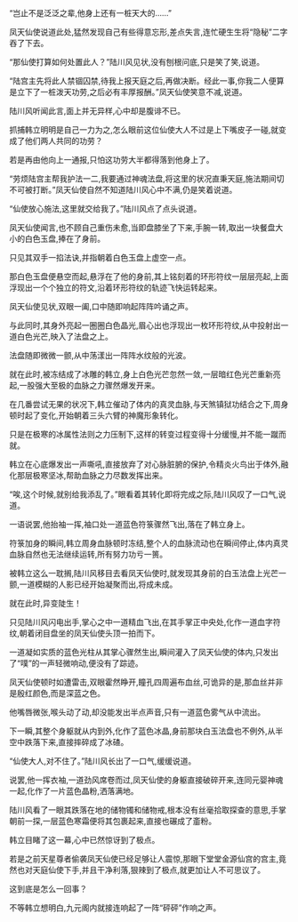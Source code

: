 
“岂止不是泛泛之辈,他身上还有一桩天大的……”

凤天仙使说道此处,猛然发现自己有些得意忘形,差点失言,连忙硬生生将“隐秘”二字吞了下去。

“那仙使打算如何处置此人？”陆川风见状,没有刨根问底,只是笑了笑,说道。

“陆宫主先将此人禁锢囚禁,待我上报天庭之后,再做决断。经此一事,你我二人便算是立下了一桩泼天功劳,之后必有丰厚报酬。”凤天仙使笑意不减,说道。

陆川风听闻此言,面上并无异样,心中却是腹诽不已。

抓捕韩立明明是自己一力为之,怎么眼前这位仙使大人不过是上下嘴皮子一碰,就变成了他们两人共同的功劳？

若是再由他向上一通报,只怕这功劳大半都得落到他身上了。

“劳烦陆宫主帮我护法一二,我要通过神魂法盘,将这里的状况直秉天庭,施法期间切不可被打断。”凤天仙使自然不知道陆川风心中不满,仍是笑着说道。

“仙使放心施法,这里就交给我了。”陆川风点了点头说道。

凤天仙使闻言,也不顾自己重伤未愈,当即盘膝坐了下来,手腕一转,取出一块餐盘大小的白色玉盘,捧在了身前。

只见其双手一掐法诀,并指朝着白色玉盘上虚空一点。

那白色玉盘便悬空而起,悬浮在了他的身前,其上铭刻着的环形符纹一层层亮起,上面浮现出一个个独立的符文,沿着环形符纹的轨迹飞快运转起来。

凤天仙使见状,双眼一阖,口中随即响起阵阵吟诵之声。

与此同时,其身外亮起一圈圈白色晶光,眉心出也浮现出一枚环形符纹,从中投射出一道白色光芒,映入了法盘之上。

法盘随即微微一颤,从中荡漾出一阵阵水纹般的光波。

就在此时,被冻结成了冰雕的韩立,身上白色光芒忽然一敛,一层暗红色光芒重新亮起,一股强大至极的血脉之力骤然爆发开来。

在几番尝试无果的状况下,韩立催动了体内的真灵血脉,与天煞镇狱功结合之下,周身顿时起了变化,开始朝着三头六臂的神魔形象转化。

只是在极寒的冰属性法则之力压制下,这样的转变过程变得十分缓慢,并不能一蹴而就。

韩立在心底爆发出一声嘶吼,直接放弃了对心脉脏腑的保护,令精炎火鸟出于体外,融化那层极寒坚冰,帮助血脉之力尽数发挥出来。

“唉,这个时候,就别给我添乱了。”眼看着其转化即将完成之际,陆川风叹了一口气,说道。

一语说罢,他抬袖一挥,袖口处一道蓝色符箓骤然飞出,落在了韩立身上。

符箓加身的瞬间,韩立周身血脉顿时冻结,整个人的血脉流动也在瞬间停止,体内真灵血脉自然也无法继续运转,所有努力功亏一篑。

被韩立这么一耽搁,陆川风移目去看凤天仙使时,就发现其身前的白玉法盘上光芒一颤,一道模糊的人影已经开始凝聚而出,将成未成。

就在此时,异变陡生！

只见陆川风闪电出手,掌心之中一道精血飞出,在其手掌正中央处,化作一道血字符纹,朝着闭目盘坐的凤天仙使头顶一拍而下。

一道凝如实质的蓝色光柱从其掌心骤然生出,瞬间灌入了凤天仙使的体内,只发出了“噗”的一声轻微响动,便没有了踪迹。

凤天仙使顿时如遭雷击,双眼霍然睁开,瞳孔四周遍布血丝,可诡异的是,那血丝并非是殷红颜色,而是深蓝之色。

他嘴唇微张,喉头动了动,却没能发出半点声音,只有一道蓝色雾气从中流出。

下一瞬,其整个身躯就从内到外,化作了蓝色冰晶,身前那块白玉法盘也不例外,从半空中跌落下来,直接摔碎成了冰碴。

“仙使大人,对不住了。”陆川风长出了一口气,缓缓说道。

说罢,他一挥衣袖,一道劲风席卷而过,凤天仙使的身躯直接破碎开来,连同元婴神魂一起,化作了一片蓝色晶粉,洒落满地。

陆川风看了一眼其跌落在地的储物镯和储物戒,根本没有丝毫拾取探查的意思,手掌朝前一探,一层蓝色寒霜便将其包裹起来,直接也碾成了齑粉。

韩立目睹了这一幕,心中已然惊讶到了极点。

若是之前天星尊者偷袭凤天仙使已经足够让人震惊,那眼下堂堂金源仙宫的宫主,竟然也对天庭仙使下手,并且干净利落,狠辣到了极点,就更加让人不可思议了。

这到底是怎么一回事？

不等韩立想明白,九元阁内就接连响起了一阵“砰砰”作响之声。